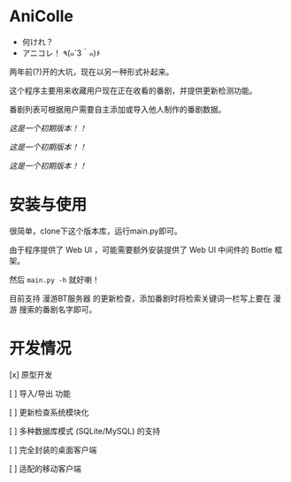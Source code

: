 # AniColle

- 何けれ？
- アニコレ！ ٩(๑´3｀๑)۶

两年前(?)开的大坑，现在以另一种形式补起来。

这个程序主要用来收藏用户现在正在收看的番剧，并提供更新检测功能。

番剧列表可根据用户需要自主添加或导入他人制作的番剧数据。

*这是一个初期版本！！*

*这是一个初期版本！！*

*这是一个初期版本！！*

# 安装与使用

很简单，clone下这个版本库，运行main.py即可。

由于程序提供了 Web UI ，可能需要额外安装提供了 Web UI 中间件的 Bottle 框架。

然后 `main.py -h` 就好喇！

目前支持 漫游BT服务器 的更新检查，添加番剧时将检索关键词一栏写上要在 漫游 搜索的番剧名字即可。

# 开发情况

[x] 原型开发

[ ] 导入/导出 功能

[ ] 更新检查系统模块化

[ ] 多种数据库模式 (SQLite/MySQL) 的支持

[ ] 完全封装的桌面客户端

[ ] 适配的移动客户端
